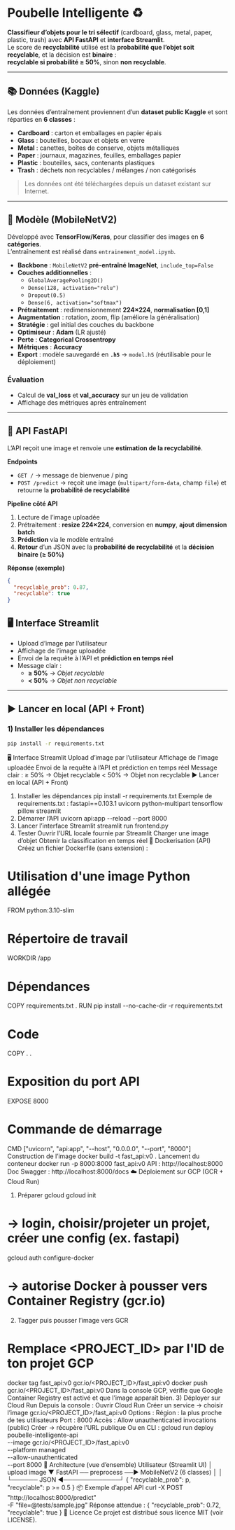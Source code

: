 # Poubelle Intelligente ♻️

**Classifieur d’objets pour le tri sélectif** (cardboard, glass, metal, paper, plastic, trash) avec **API FastAPI** et **interface Streamlit**.  
Le score de **recyclabilité** utilisé est la **probabilité que l’objet soit recyclable**, et la décision est **binaire** :  
**recyclable si probabilité ≥ 50%**, sinon **non recyclable**.

---

## 📚 Données (Kaggle)

Les données d’entraînement proviennent d’un **dataset public Kaggle** et sont réparties en **6 classes** :

- **Cardboard** : carton et emballages en papier épais  
- **Glass** : bouteilles, bocaux et objets en verre  
- **Metal** : canettes, boîtes de conserve, objets métalliques  
- **Paper** : journaux, magazines, feuilles, emballages papier  
- **Plastic** : bouteilles, sacs, contenants plastiques  
- **Trash** : déchets non recyclables / mélanges / non catégorisés

> Les données ont été téléchargées depuis un dataset existant sur Internet.

---

## 🧠 Modèle (MobileNetV2)

Développé avec **TensorFlow/Keras**, pour classifier des images en **6 catégories**.  
L’entraînement est réalisé dans `entrainement_model.ipynb`.

- **Backbone** : `MobileNetV2` **pré-entraîné ImageNet**, `include_top=False`  
- **Couches additionnelles** :  
  - `GlobalAveragePooling2D()`  
  - `Dense(128, activation="relu")`  
  - `Dropout(0.5)`  
  - `Dense(6, activation="softmax")`  
- **Prétraitement** : redimensionnement **224×224**, **normalisation [0,1]**  
- **Augmentation** : rotation, zoom, flip (améliore la généralisation)  
- **Stratégie** : gel initial des couches du backbone  
- **Optimiseur** : **Adam** (LR ajusté)  
- **Perte** : **Categorical Crossentropy**  
- **Métriques** : **Accuracy**  
- **Export** : modèle sauvegardé en **`.h5`** → `model.h5` (réutilisable pour le déploiement)

### Évaluation
- Calcul de **val_loss** et **val_accuracy** sur un jeu de validation  
- Affichage des métriques après entraînement

---

## 🔌 API FastAPI

L’API reçoit une image et renvoie une **estimation de la recyclabilité**.

**Endpoints**
- `GET /` → message de bienvenue / ping
- `POST /predict` → reçoit une image (`multipart/form-data`, champ `file`) et retourne la **probabilité de recyclabilité**

**Pipeline côté API**
1. Lecture de l’image uploadée  
2. Prétraitement : **resize 224×224**, conversion en **numpy**, **ajout dimension batch**  
3. **Prédiction** via le modèle entraîné  
4. **Retour** d’un JSON avec la **probabilité de recyclabilité** et la **décision binaire (≥ 50%)**

**Réponse (exemple)**
```json
{
  "recyclable_prob": 0.87,
  "recyclable": true
}
```
## 🖥️ Interface Streamlit

- Upload d’image par l’utilisateur  
- Affichage de l’image uploadée  
- Envoi de la requête à l’API et **prédiction en temps réel**  
- Message clair :
  - **≥ 50%** → *Objet recyclable*  
  - **< 50%** → *Objet non recyclable*

---

## ▶️ Lancer en local (API + Front)

### 1) Installer les dépendances
```bash
pip install -r requirements.txt
```


🖥️ Interface Streamlit
Upload d’image par l’utilisateur
Affichage de l’image uploadée
Envoi de la requête à l’API et prédiction en temps réel
Message clair :
≥ 50% → Objet recyclable
< 50% → Objet non recyclable
▶️ Lancer en local (API + Front)
1) Installer les dépendances
pip install -r requirements.txt
Exemple de requirements.txt :
fastapi==0.103.1
uvicorn
python-multipart
tensorflow
pillow
streamlit
2) Démarrer l’API
uvicorn api:app --reload --port 8000
3) Lancer l’interface Streamlit
streamlit run frontend.py
4) Tester
Ouvrir l’URL locale fournie par Streamlit
Charger une image d’objet
Obtenir la classification en temps réel
🐳 Dockerisation (API)
Créez un fichier Dockerfile (sans extension) :
# Utilisation d'une image Python allégée
FROM python:3.10-slim

# Répertoire de travail
WORKDIR /app

# Dépendances
COPY requirements.txt .
RUN pip install --no-cache-dir -r requirements.txt

# Code
COPY . .

# Exposition du port API
EXPOSE 8000

# Commande de démarrage
CMD ["uvicorn", "api:app", "--host", "0.0.0.0", "--port", "8000"]
Construction de l’image
docker build -t fast_api:v0 .
Lancement du conteneur
docker run -p 8000:8000 fast_api:v0
API : http://localhost:8000
Doc Swagger : http://localhost:8000/docs
☁️ Déploiement sur GCP (GCR + Cloud Run)
1) Préparer gcloud
gcloud init
# -> login, choisir/projeter un projet, créer une config (ex. fastapi)

gcloud auth configure-docker
# -> autorise Docker à pousser vers Container Registry (gcr.io)
2) Tagger puis pousser l’image vers GCR
# Remplace <PROJECT_ID> par l'ID de ton projet GCP
docker tag fast_api:v0 gcr.io/<PROJECT_ID>/fast_api:v0
docker push gcr.io/<PROJECT_ID>/fast_api:v0
Dans la console GCP, vérifie que Google Container Registry est activé et que l’image apparaît bien.
3) Déployer sur Cloud Run
Depuis la console :
Ouvrir Cloud Run
Créer un service → choisir l’image gcr.io/<PROJECT_ID>/fast_api:v0
Options :
Région : la plus proche de tes utilisateurs
Port : 8000
Accès : Allow unauthenticated invocations (public)
Créer → récupère l’URL publique
Ou en CLI :
gcloud run deploy poubelle-intelligente-api \
  --image gcr.io/<PROJECT_ID>/fast_api:v0 \
  --platform managed \
  --allow-unauthenticated \
  --port 8000
🧱 Architecture (vue d’ensemble)
Utilisateur (Streamlit UI)
        │ upload image
        ▼
     FastAPI  ── preprocess ──► MobileNetV2 (6 classes)
        │                          │
        └────── JSON ◄─────────────┘
                {
                  "recyclable_prob": p,
                  "recyclable": p >= 0.5
                }
📦 Exemple d’appel API
curl -X POST "http://localhost:8000/predict" \
  -F "file=@tests/sample.jpg"
Réponse attendue :
{
  "recyclable_prob": 0.72,
  "recyclable": true
}
📄 Licence
Ce projet est distribué sous licence MIT (voir LICENSE).

